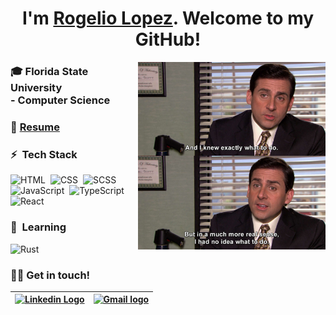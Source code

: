 <!-- Inspired by: https://github.com/tusharnankani/tusharnankani-->


<h1 align="center">
I'm <a href="https://www.linkedin.com/in/rogelio-j-lopez/">Rogelio Lopez</a>. Welcome to my GitHub!
</h1>



<img alt="Coding IRL" src="./no-idea.jpg" align="right" height="300px"/>

<h3>
 🎓 Florida State University 
 <br>   - Computer Science 
 <br>
</h3>
<h3>
 📄 <a href="./Rogelio_Lopez_Resume.pdf">Resume</a>
</h3>

### ⚡ &nbsp;Tech Stack

![HTML](https://img.shields.io/badge/-HTML-05122A?style=flat&logo=HTML5)&nbsp;
![CSS](https://img.shields.io/badge/-CSS-05122A?style=flat&logo=CSS3&logoColor=1572B6)&nbsp;
![SCSS](https://img.shields.io/badge/-Sass-05122A?style=flat&logo=Sass)&nbsp;
![JavaScript](https://img.shields.io/badge/-JavaScript-05122A?style=flat&logo=javascript)&nbsp;
![TypeScript](https://img.shields.io/badge/-TypeScript-05122A?style=flat&logo=typescript)&nbsp;
![React](https://img.shields.io/badge/-React-05122A?style=flat&logo=react)&nbsp;

### 🧠 &nbsp;Learning
![Rust](https://img.shields.io/badge/-Rust-05122A?style=flat&logo=Rust)&nbsp;

<h3>
🤝🏻 Get in touch!
</h3>
  
| [<img src="https://www.svgrepo.com/show/57068/linkedin.svg" alt="Linkedin Logo" width="32">](https://www.linkedin.com/in/rogelio-j-lopez/) | [<img src="https://github.com/tusharnankani/tusharnankani/blob/master/Assets/Gmail.svg" alt="Gmail logo" height="32">](mailto:rogejlopez@gmail.com)
|:---:|:---:|
  
<br>
<br>

